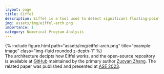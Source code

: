 ```yaml
---
layout: page
title: Eiffel
description: Eiffel is a tool used to detect significant floating-point errors. Instead of search such significant floating-point errors, Eiffel infers the input ranges that triggers such errors via polynomial extrapolation. The input ranges inferred by Eiffel can work with program rewrite engines like Herbie.
img: assets/img/eiffel-arch.png
importance: 1
category: Numerical Program Analysis
---
```

<div class="row">
    <div class="col-sm mt-3 mt-md-0">
        {% include figure.html path="assets/img/eiffel-arch.png" title="example image" class="img-fluid rounded z-depth-1" %}
    </div>
</div>
<div class="caption">
    The architecture decipts how Eiffel works, and the open-source repository is available at <a href='https://github.com/zuoyanzhang/Maxfpeed'>GitHub</a> maintained by the primary author <a href='https://zuoyanzhang.github.io/'>Zuoyan Zhang</a>. The related paper was published and presented at <a href='https://ieeexplore.ieee.org/document/10298397'>ASE 2023</a>.
</div>
